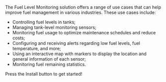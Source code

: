 
The Fuel Level Monitoring solution offers a range of use cases that can help improve fuel management in various industries. These use cases include:

- Controlling fuel levels in tanks;
- Managing tank-level monitoring sensors;
- Monitoring fuel usage to optimize maintenance schedules and reduce costs;
- Configuring and receiving alerts regarding low fuel levels, fuel temperature, and more;
- Using an interactive map with markers to display the location and general information of each sensor;
- Monitoring fuel remaining statistics.

Press the Install button to get started!

